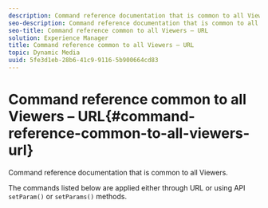 ```yaml
---
description: Command reference documentation that is common to all Viewers.
seo-description: Command reference documentation that is common to all Viewers.
seo-title: Command reference common to all Viewers – URL
solution: Experience Manager
title: Command reference common to all Viewers – URL
topic: Dynamic Media
uuid: 5fe3d1eb-28b6-41c9-9116-5b900664cd83
---
```


# Command reference common to all Viewers – URL{#command-reference-common-to-all-viewers-url}

Command reference documentation that is common to all Viewers.

The commands listed below are applied either through URL or using API `setParam()` or `setParams()` methods. 
